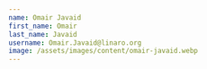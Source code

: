 ```yaml
---
name: Omair Javaid
first_name: Omair
last_name: Javaid
username: Omair.Javaid@linaro.org
image: /assets/images/content/omair-javaid.webp
---
```

